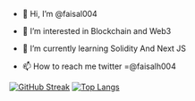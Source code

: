 - 👋 Hi, I’m @faisal004
- 👀 I’m interested in Blockchain and Web3
- 🌱 I’m currently learning Solidity And Next JS

- 📫 How to reach me twitter =@faisalh004 



[![GitHub Streak](https://streak-stats.demolab.com/?user=Faisal004&theme=dark)](https://git.io/streak-stats)
[![Top Langs](https://github-readme-stats.vercel.app/api/top-langs/?username=anuraghazra&layout=compact)](https://github.com/anuraghazra/github-readme-stats)


<!---
faisal004/faisal004 is a ✨ special ✨ repository because its `README.md` (this file) appears on your GitHub profile.
You can click the Preview link to take a look at your changes.
--->
